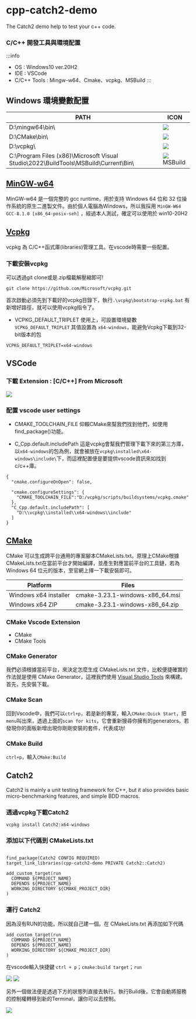 # cpp-catch2-demo
The Catch2 demo help to test your c++ code.


### C/C++ 開發工具與環境配置

:::info
- OS          : Windows10 ver.20H2
- IDE         : VSCode
- C/C++ Tools : Mingw-w64、Cmake、vcpkg、MSBuild
:::

Windows 環境變數配置
---

|PATH|ICON|
|-|-|
|D:\mingw64\bin\ |![](https://i.imgur.com/l2GKkZs.png)|
|D:\CMake\bin\ |![](https://i.imgur.com/Rfy6TJr.png)
|D:\vcpkg\ |![](https://i.imgur.com/ID13RdW.png)|
|C:\Program Files (x86)\Microsoft Visual Studio\2022\BuildTools\MSBuild\Current\Bin\ |![](https://i.imgur.com/pHBX6SY.png) MSBuild


[MinGW-w64]((https://sourceforge.net/projects/mingw-w64/))
---

MinGW-w64 是一個完整的 gcc runtime，用於支持 Windows 64 位和 32 位操作系統的原生二進製文件。由於個人電腦為Windows，所以我採用 ```MinGW-W64 GCC-8.1.0 [x86_64-posix-seh]``` ，經過本人測試，確定可以使用於 win10-20H2



[Vcpkg](https://vcpkg.io/en/getting-started.html)
---

vcpkg 為 C/C++函式庫(libraries)管理工具。在vscode時需要一些配置。

### 下載安裝vcpkg

可以透過git clone或是.zip檔載解壓縮即可!

```
git clone https://github.com/Microsoft/vcpkg.git
```
首次啟動必須先到下載好的vcpkg目錄下，執行```.\vcpkg\bootstrap-vcpkg.bat``` 有新增好路徑，就可以使用vcpkg指令了。

- VCPKG_DEFAULT_TRIPLET
使用上，可設置環境變數 ```VCPKG_DEFAULT_TRIPLET``` 其值設置為 ```x64-windows```，能避免Vcpkg下載到32-bit版本的包

```
VCPKG_DEFAULT_TRIPLET=x64-windows
```

VSCode
---

### 下載 Extension : [C/C++] From Microsoft
![](https://i.imgur.com/PDxwTQW.png)

### 配置 vscode user settings

- CMAKE_TOOLCHAIN_FILE
仰賴CMake來幫我們找到他們，如使用find_package()功能。

- C_Cpp.default.includePath
這是vcpkg會幫我們管理下載下來的第三方庫，以```x64-windows```的包為例，就會被放在```vcpkg\installed\x64-windows\include\```下，而這裡配置便是要提供vscode資訊來如找到 c/c++庫。

```json=
{
  "cmake.configureOnOpen": false,

  "cmake.configureSettings": {
    "CMAKE_TOOLCHAIN_FILE":"D:/vcpkg/scripts/buildsystems/vcpkg.cmake"
  },
  "C_Cpp.default.includePath": [
    "D:\\vcpkg\\installed\\x64-windows\\include"
  ]
}
```

[CMake](https://cmake.org/download/)
---

CMake 可以生成跨平台通用的專案腳本CMakeLists.txt。原理上CMake根據CMakeLists.txt在當前平台才開始編譯，並產生對應當前平台的工具鏈，若為 Windows 64 位元的版本，至官網上擇一下載安裝即可。

|Platform | Files|
|---------|------|
|Windows x64 installer|cmake-3.23.1-windows-x86_64.msi|
|Windows x64 ZIP|cmake-3.23.1-windows-x86_64.zip|

### CMake Vscode Extension
- CMake
- CMake Tools

### CMake Generator

我們必須根據當前平台，來決定怎麼生成 CMakeLists.txt 文件，比較便捷確實的作法就是使用 CMake Generator，這裡我們使用 [Visual Studio Tools](https://visualstudio.microsoft.com/zh-hant/downloads/?q=build+tools) 來構建。首先，先安裝下載。

### CMake Scan

回到Vscode中，我們可以```ctrl+p```，若是新的專案，輸入```CMake:Quick Start```，把```menu```叫出來，透過上面的```scan for kits```，它會重新搜尋你擁有的generators。若發現你的面板新增出現你剛剛安裝的套件，代表成功!

### CMake Build

```ctrl+p```，輸入```CMake:Build```


Catch2
---

Catch2 is mainly a unit testing framework for C++, but it also provides basic micro-benchmarking features, and simple BDD macros.

### 透過vcpkg下載Catch2

```
vcpkg install Catch2:x64-windows
```

### 添加以下代碼到 CMakeLists.txt

```txt=

find_package(Catch2 CONFIG REQUIRED)
target_link_libraries(cpp-catch2-demo PRIVATE Catch2::Catch2)

add_custom_target(run
  COMMAND ${PROJECT_NAME}
  DEPENDS ${PROJECT_NAME}
  WORKING_DIRECTORY ${CMAKE_PROJECT_DIR}
)
```

### 運行 Catch2

因為沒有RUN的功能，所以就自己建一個。在 CMakeLists.txt 再添加如下代碼

```txt=
add_custom_target(run
  COMMAND ${PROJECT_NAME}
  DEPENDS ${PROJECT_NAME}
  WORKING_DIRECTORY ${CMAKE_PROJECT_DIR}
)
```
在vscode輸入快捷鍵 ```ctrl + p```；```cmake:build target```；```run```

![](https://i.imgur.com/1NHdwEX.png)
![](https://i.imgur.com/N0S21wd.gif)

另外一個做法便是透過下方的狀態列直接去執行。執行Build後，它會自動將服務的控制權轉移到新的Terminal，讓你可以去控制。

![](https://i.imgur.com/yrqShXP.png)
